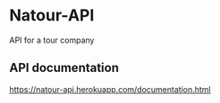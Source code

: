 # Natour-API
 API for a tour company
 ## API documentation
 https://natour-api.herokuapp.com/documentation.html
